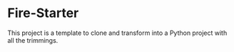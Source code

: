 
# Fire-Starter

This project is a template to clone and transform into a Python project with all the trimmings.
